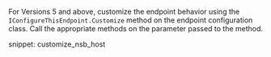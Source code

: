For Versions 5 and above, customize the endpoint behavior using the `IConfigureThisEndpoint.Customize` method on the endpoint configuration class. Call the appropriate methods on the parameter passed to the method.

snippet: customize_nsb_host